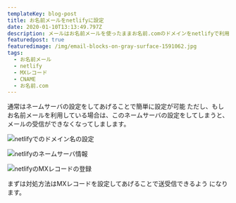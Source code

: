 ```yaml
---
templateKey: blog-post
title: お名前メールをnetlifyに設定
date: 2020-01-10T13:13:49.797Z
description: メールはお名前メールを使ったままお名前.comのドメインをnetlifyで利用できるよう設定しました。
featuredpost: true
featuredimage: /img/email-blocks-on-gray-surface-1591062.jpg
tags:
  - お名前メール
  - netlify
  - MXレコード
  - CNAME
  - お名前.com
---
```

通常はネームサーバの設定をしてあげることで簡単に設定が可能
ただし、もしお名前メールを利用している場合は、このネームサーバの設定をしてしまうと、メールの受信ができなくなってしまします。

![netlifyでのドメイン名の設定](/img/screenshot-2020-01-10-22.47.42.png "netlifyでのドメイン名の設定")

![netlifyのネームサーバ情報](/img/screenshot-2020-01-10-22.50.45.png "netlifyのネームサーバ情報")

![netlifyのMXレコードの登録](/img/screenshot-2020-01-10-22.53.03.png "netlifyのMXレコードの登録")

まずは対処方法はMXレコードを設定してあげることで送受信できるよう
になります。
